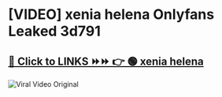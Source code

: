 
 # [VIDEO] xenia helena Onlyfans Leaked 3d791

## <h2><a href="https://clipsfans.com/xenia_helena&ref=git">🔗 Click to LINKS ⏩⏩ 👉 🟢 xenia helena </a></h2>

<a href="https://clipsfans.com/xenia_helena&ref=git" rel="nofollow" data-target="animated-image.originalLink"><img src="https://i.ibb.co.com/xMMVF88/686577567.gif" alt="Viral Video Original" style="max-width: 100%; display: inline-block;" data-target="animated-image.originalImage"></a>

